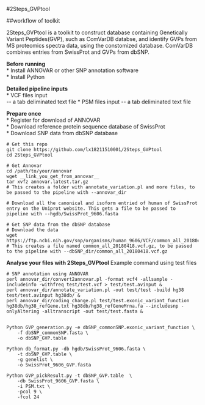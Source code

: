 #2Steps_GVPtool

##workflow of toolkit

2Steps_GVPtool is a toolkit to construct database containing Genetically Variant Peptides(GVP), such as ComVarDB databse, and identify GVPs from MS proteomics spectra data, using the constomized database. ComVarDB combines entries from SwissProt and GVPs from dbSNP.  
  

  
**Before running**  
	* Install ANNOVAR or other SNP annotation software  
	* Install Python  
  
**Detailed pipeline inputs**  
	* VCF files input  
	-- a tab deliminated text file
	* PSM files input
	-- a tab deliminated text file

  
**Prepare once**  
	* Register for download of ANNOVAR  
	* Download reference protein sequence database of SwissProt  
	* Download SNP data from dbSNP database  
```
# Get this repo
git clone https://github.com/lx18211510001/2Steps_GVPtool
cd 2Steps_GVPtool

# Get Annovar
cd /path/to/your/annovar
wget __link_you_get_from_annovar__
tar xvfz annovar.latest.tar.gz
# This creates a folder with annotate_variation.pl and more files, to be passed to the pipeline with --annovar_dir

# Download all the canonical and isoform entried of human of SwissProt entry on the Uniprot website. This gets a file to be passed to pipeline with --hgdb/SwissProt_9606.fasta

# Get SNP data from the dbSNP database
# Download the data
wget https://ftp.ncbi.nih.gov/snp/organisms/human_9606/VCF/common_all_20180418.vcf.gz
# This creates a file named common_all_20180418.vcf.gz, to be passed to the pipeline with --dbSNP_dir/common_all_20180418.vcf.gz
```


**Analyse your files with 2Steps_GVPtool**
Example command using test files
```
# SNP annotation using ANNOVAR
perl annovar_dir/convert2annovar.pl -format vcf4 -allsample -includeinfo -withfreq test/test.vcf > test/test.avinput &
perl annovar_dir/annotate_variation.pl -out test/test -build hg38 test/test.avinput hg38db/ &
perl annovar_dir/coding_change.pl test/test.exonic_variant_function hg38db/hg38_refGene.txt hg38db/hg38_refGeneMrna.fa --includesnp -onlyAltering -alltranscript -out test/test.fasta &


Python GVP_generation.py -e dbSNP_commonSNP.exonic_variant_function \
	-f dbSNP_commonSNP.fasta \
	-o dbSNP_GVP.table

Python db_format.py -db hgdb/SwissProt_9606.fasta \
	-t dbSNP_GVP.table \
	-g genelist \
	-o SwissProt_9606_GVP.fasta

Python GVP_pickResult.py -t dbSNP_GVP.table  \
	-db SwissProt_9606_GVP.fasta \
	-i PSM.txt \
	-pcol 9 \
	-fcol 24
```
